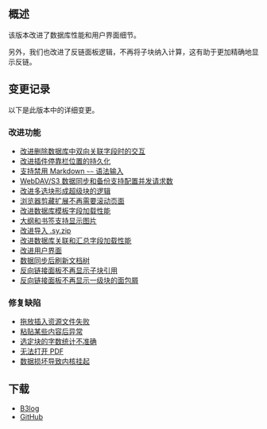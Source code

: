 ## 概述

该版本改进了数据库性能和用户界面细节。

另外，我们也改进了反链面板逻辑，不再将子块纳入计算，这有助于更加精确地显示反链。

## 变更记录

以下是此版本中的详细变更。

### 改进功能

* [改进删除数据库中双向关联字段时的交互](https://github.com/siyuan-note/siyuan/issues/11252)
* [改进插件停靠栏位置的持久化](https://github.com/siyuan-note/siyuan/issues/11931)
* [支持禁用 Markdown `~~` 语法输入](https://github.com/siyuan-note/siyuan/issues/12641)
* [WebDAV/S3 数据同步和备份支持配置并发请求数](https://github.com/siyuan-note/siyuan/issues/12798)
* [改进多选块形成超级块的逻辑](https://github.com/siyuan-note/siyuan/issues/12809)
* [浏览器剪藏扩展不再需要滚动页面](https://github.com/siyuan-note/siyuan/issues/12817)
* [改进数据库模板字段加载性能](https://github.com/siyuan-note/siyuan/issues/12818)
* [大纲和书签支持显示图片](https://github.com/siyuan-note/siyuan/issues/12820)
* [改进导入 .sy.zip](https://github.com/siyuan-note/siyuan/issues/12825)
* [改进数据库关联和汇总字段加载性能](https://github.com/siyuan-note/siyuan/issues/12835)
* [改进用户界面](https://github.com/siyuan-note/siyuan/issues/12848)
* [数据同步后刷新文档树](https://github.com/siyuan-note/siyuan/issues/12860)
* [反向链接面板不再显示子块引用](https://github.com/siyuan-note/siyuan/issues/12861)
* [反向链接面板不再显示一级块的面包屑](https://github.com/siyuan-note/siyuan/issues/12862)

### 修复缺陷

* [拖放插入资源文件失败](https://github.com/siyuan-note/siyuan/issues/12791)
* [粘贴某些内容后异常](https://github.com/siyuan-note/siyuan/issues/12792)
* [选定块的字数统计不准确](https://github.com/siyuan-note/siyuan/issues/12793)
* [无法打开 PDF](https://github.com/siyuan-note/siyuan/issues/12794)
* [数据损坏导致内核挂起](https://github.com/siyuan-note/siyuan/issues/12852)

## 下载

* [B3log](https://b3log.org/siyuan/download.html)
* [GitHub](https://github.com/siyuan-note/siyuan/releases)
